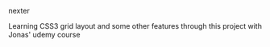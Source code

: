 nexter

Learning CSS3 grid layout and some other features through this project with Jonas' udemy course
